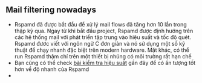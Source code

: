 ## Mail filtering nowadays
- Rspamd đã được bắt đầu để xử lý mail flows đã tăng hơn 10 lần trong thập kỷ qua. Ngay từ khi bắt đầu project, Rspamd được định hướng trên các hệ thống mail với phát triển tập trung vào hiệu suất và tốc độ quét. Rspamd đươc viết với ngôn ngữ C đơn giản và nó sử dụng một số kỹ thuật để chạy nhanh đặc biệt trên modern hardware. Mặt khác, có thể run Rspamd thậm chí trên một thiết bị nhúng có môi trường rất hạn chế
- Bạn cũng có thể check [bài kiểm tra hiệu suất](https://rspamd.com/misc/2019/05/16/rspamd-performance.html) gần đây để có ấn tượng tốt hơn về độ nhanh của Rspamd
- 
